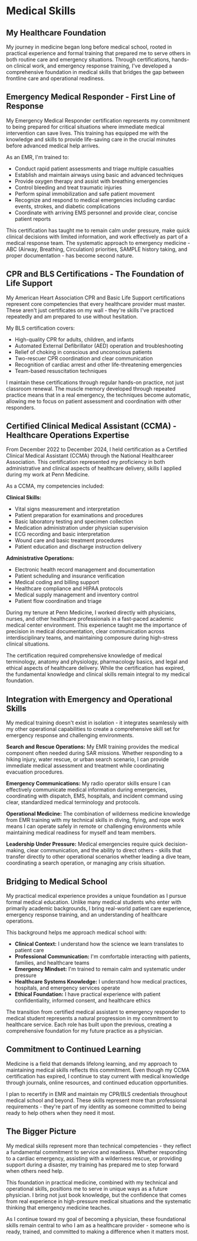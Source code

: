 # Medical Skills

## My Healthcare Foundation

My journey in medicine began long before medical school, rooted in practical experience and formal training that prepared me to serve others in both routine care and emergency situations. Through certifications, hands-on clinical work, and emergency response training, I've developed a comprehensive foundation in medical skills that bridges the gap between frontline care and operational readiness.

## Emergency Medical Responder - First Line of Response

My Emergency Medical Responder certification represents my commitment to being prepared for critical situations where immediate medical intervention can save lives. This training has equipped me with the knowledge and skills to provide life-saving care in the crucial minutes before advanced medical help arrives.

As an EMR, I'm trained to:
- Conduct rapid patient assessments and triage multiple casualties
- Establish and maintain airways using basic and advanced techniques
- Provide oxygen therapy and assist with breathing emergencies
- Control bleeding and treat traumatic injuries
- Perform spinal immobilization and safe patient movement
- Recognize and respond to medical emergencies including cardiac events, strokes, and diabetic complications
- Coordinate with arriving EMS personnel and provide clear, concise patient reports

This certification has taught me to remain calm under pressure, make quick clinical decisions with limited information, and work effectively as part of a medical response team. The systematic approach to emergency medicine - ABC (Airway, Breathing, Circulation) priorities, SAMPLE history taking, and proper documentation - has become second nature.

## CPR and BLS Certifications - The Foundation of Life Support

My American Heart Association CPR and Basic Life Support certifications represent core competencies that every healthcare provider must master. These aren't just certificates on my wall - they're skills I've practiced repeatedly and am prepared to use without hesitation.

My BLS certification covers:
- High-quality CPR for adults, children, and infants
- Automated External Defibrillator (AED) operation and troubleshooting
- Relief of choking in conscious and unconscious patients
- Two-rescuer CPR coordination and clear communication
- Recognition of cardiac arrest and other life-threatening emergencies
- Team-based resuscitation techniques

I maintain these certifications through regular hands-on practice, not just classroom renewal. The muscle memory developed through repeated practice means that in a real emergency, the techniques become automatic, allowing me to focus on patient assessment and coordination with other responders.

## Certified Clinical Medical Assistant (CCMA) - Healthcare Operations Expertise

From December 2022 to December 2024, I held certification as a Certified Clinical Medical Assistant (CCMA) through the National Healthcareer Association. This certification represented my proficiency in both administrative and clinical aspects of healthcare delivery, skills I applied during my work at Penn Medicine.

As a CCMA, my competencies included:

**Clinical Skills:**
- Vital signs measurement and interpretation
- Patient preparation for examinations and procedures
- Basic laboratory testing and specimen collection
- Medication administration under physician supervision
- ECG recording and basic interpretation
- Wound care and basic treatment procedures
- Patient education and discharge instruction delivery

**Administrative Operations:**
- Electronic health record management and documentation
- Patient scheduling and insurance verification
- Medical coding and billing support
- Healthcare compliance and HIPAA protocols
- Medical supply management and inventory control
- Patient flow coordination and triage

During my tenure at Penn Medicine, I worked directly with physicians, nurses, and other healthcare professionals in a fast-paced academic medical center environment. This experience taught me the importance of precision in medical documentation, clear communication across interdisciplinary teams, and maintaining composure during high-stress clinical situations.

The certification required comprehensive knowledge of medical terminology, anatomy and physiology, pharmacology basics, and legal and ethical aspects of healthcare delivery. While the certification has expired, the fundamental knowledge and clinical skills remain integral to my medical foundation.

## Integration with Emergency and Operational Skills

My medical training doesn't exist in isolation - it integrates seamlessly with my other operational capabilities to create a comprehensive skill set for emergency response and challenging environments.

**Search and Rescue Operations:** My EMR training provides the medical component often needed during SAR missions. Whether responding to a hiking injury, water rescue, or urban search scenario, I can provide immediate medical assessment and treatment while coordinating evacuation procedures.

**Emergency Communications:** My radio operator skills ensure I can effectively communicate medical information during emergencies, coordinating with dispatch, EMS, hospitals, and incident command using clear, standardized medical terminology and protocols.

**Operational Medicine:** The combination of wilderness medicine knowledge from EMR training with my technical skills in diving, flying, and rope work means I can operate safely in remote or challenging environments while maintaining medical readiness for myself and team members.

**Leadership Under Pressure:** Medical emergencies require quick decision-making, clear communication, and the ability to direct others - skills that transfer directly to other operational scenarios whether leading a dive team, coordinating a search operation, or managing any crisis situation.

## Bridging to Medical School

My practical medical experience provides a unique foundation as I pursue formal medical education. Unlike many medical students who enter with primarily academic backgrounds, I bring real-world patient care experience, emergency response training, and an understanding of healthcare operations.

This background helps me approach medical school with:
- **Clinical Context:** I understand how the science we learn translates to patient care
- **Professional Communication:** I'm comfortable interacting with patients, families, and healthcare teams
- **Emergency Mindset:** I'm trained to remain calm and systematic under pressure
- **Healthcare Systems Knowledge:** I understand how medical practices, hospitals, and emergency services operate
- **Ethical Foundation:** I have practical experience with patient confidentiality, informed consent, and healthcare ethics

The transition from certified medical assistant to emergency responder to medical student represents a natural progression in my commitment to healthcare service. Each role has built upon the previous, creating a comprehensive foundation for my future practice as a physician.

## Commitment to Continued Learning

Medicine is a field that demands lifelong learning, and my approach to maintaining medical skills reflects this commitment. Even though my CCMA certification has expired, I continue to stay current with medical knowledge through journals, online resources, and continued education opportunities.

I plan to recertify in EMR and maintain my CPR/BLS credentials throughout medical school and beyond. These skills represent more than professional requirements - they're part of my identity as someone committed to being ready to help others when they need it most.

## The Bigger Picture

My medical skills represent more than technical competencies - they reflect a fundamental commitment to service and readiness. Whether responding to a cardiac emergency, assisting with a wilderness rescue, or providing support during a disaster, my training has prepared me to step forward when others need help.

This foundation in practical medicine, combined with my technical and operational skills, positions me to serve in unique ways as a future physician. I bring not just book knowledge, but the confidence that comes from real experience in high-pressure medical situations and the systematic thinking that emergency medicine teaches.

As I continue toward my goal of becoming a physician, these foundational skills remain central to who I am as a healthcare provider - someone who is ready, trained, and committed to making a difference when it matters most.